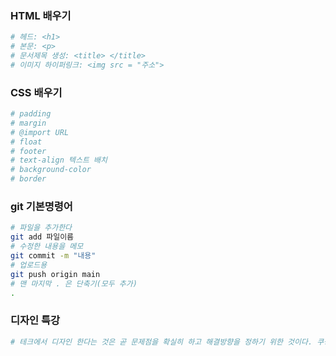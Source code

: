 ### HTML 배우기

```bash
# 헤드: <h1>
# 본문: <p>
# 문서제목 생성: <title> </title>
# 이미지 하이퍼링크: <img src = "주소">
```

### CSS 배우기

```bash
# padding
# margin
# @import URL
# float
# footer
# text-align 텍스트 배치
# background-color
# border
```

### git 기본명령어

```bash
# 파일을 추가한다
git add 파일이름
# 수정한 내용을 메모
git commit -m "내용"
# 업로드용
git push origin main
# 맨 마지막 . 은 단축기(모두 추가)
.
```

### 디자인 특강

```bash
# 테크에서 디자인 한다는 것은 곧 문제점을 확실히 하고 해결방향을 정하기 위한 것이다. 쿠팡이츠의 사례를 보며 유니크의 힘을 알게되었고 사용자의 만족도를 어떻게 더 높아질 수 있을까 라는 문제를 끊임없이 정의하는 과정이 멋있어 보였습니다. 구매자 뿐만이 아닌 배달원까지 함께 생각하는 모습이 굉장히 이상적이게 보였습니다. 이번 강의에서는 UI 쪽보다 UX 중점으로 강의를 진행하신 것 같은데 추후 어플을 제작하거나 기획할 때 도움이 많이 될 것 같습니다.
```
